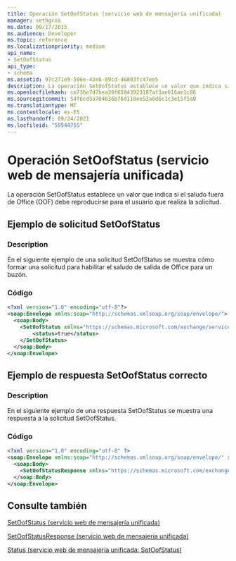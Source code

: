 ```yaml
---
title: Operación SetOofStatus (servicio web de mensajería unificada)
manager: sethgros
ms.date: 09/17/2015
ms.audience: Developer
ms.topic: reference
ms.localizationpriority: medium
api_name:
- SetOofStatus
api_type:
- schema
ms.assetid: 97c271e9-506e-43eb-89cd-46803fc47ee5
description: La operación SetOofStatus establece un valor que indica si el saludo fuera de Office (OOF) debe reproducirse para el usuario que realiza la solicitud.
ms.openlocfilehash: ce736e7d7bea39f65843923187af3ae616ae1c86
ms.sourcegitcommit: 54f6cd5a704b36b76d110ee53a6d6c1c3e15f5a9
ms.translationtype: MT
ms.contentlocale: es-ES
ms.lasthandoff: 09/24/2021
ms.locfileid: "59544755"
---
```

# <a name="setoofstatus-operation-um-web-service"></a>Operación SetOofStatus (servicio web de mensajería unificada)

La operación SetOofStatus establece un valor que indica si el saludo fuera de Office (OOF) debe reproducirse para el usuario que realiza la solicitud.
  
## <a name="setoofstatus-request-example"></a>Ejemplo de solicitud SetOofStatus

### <a name="description"></a>Description

En el siguiente ejemplo de una solicitud SetOofStatus se muestra cómo formar una solicitud para habilitar el saludo de salida de Office para un buzón.
  
### <a name="code"></a>Código

```XML
<?xml version="1.0" encoding="utf-8"?>
<soap:Envelope xmlns:soap="http://schemas.xmlsoap.org/soap/envelope/">
  <soap:Body>
    <SetOofStatus xmlns="https://schemas.microsoft.com/exchange/services/2006/messages">
        <status>true</status>
    </SetOofStatus>
  </soap:Body>
</soap:Envelope>
```

## <a name="successful-setoofstatus-response-example"></a>Ejemplo de respuesta SetOofStatus correcto

### <a name="description"></a>Description

En el siguiente ejemplo de una respuesta SetOofStatus se muestra una respuesta a la solicitud SetOofStatus.
  
### <a name="code"></a>Código

```XML
<?xml version="1.0" encoding="utf-8" ?> 
<soap:Envelope xmlns:soap="http://schemas.xmlsoap.org/soap/envelope/" xmlns:xsi="http://www.w3.org/2001/XMLSchema-instance" xmlns:xsd="http://www.w3.org/2001/XMLSchema">
  <soap:Body>
    <SetOofStatusResponse xmlns="https://schemas.microsoft.com/exchange/services/2006/messages" /> 
  </soap:Body>
</soap:Envelope>
```

## <a name="see-also"></a>Consulte también



[SetOofStatus (servicio web de mensajería unificada)](setoofstatus-um-web-service.md)
  
[SetOofStatusResponse (servicio web de mensajería unificada)](setoofstatusresponse-um-web-service.md)
  
[Status (servicio web de mensajería unificada: SetOofStatus)](status-um-web-servicesetoofstatus.md)


